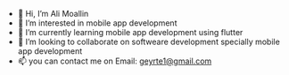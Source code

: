 - 👋 Hi, I’m Ali Moallin
- 👀 I’m interested in mobile app development
- 🌱 I’m currently learning mobile app development using flutter
- 💞️ I’m looking to collaborate on softweare development specially mobile app development
- 📫 you can contact me on Email: geyrte1@gmail.com

<!---
geyrte/geyrte is a ✨ special ✨ repository because its `README.md` (this file) appears on your GitHub profile.
You can click the Preview link to take a look at your changes.
--->
